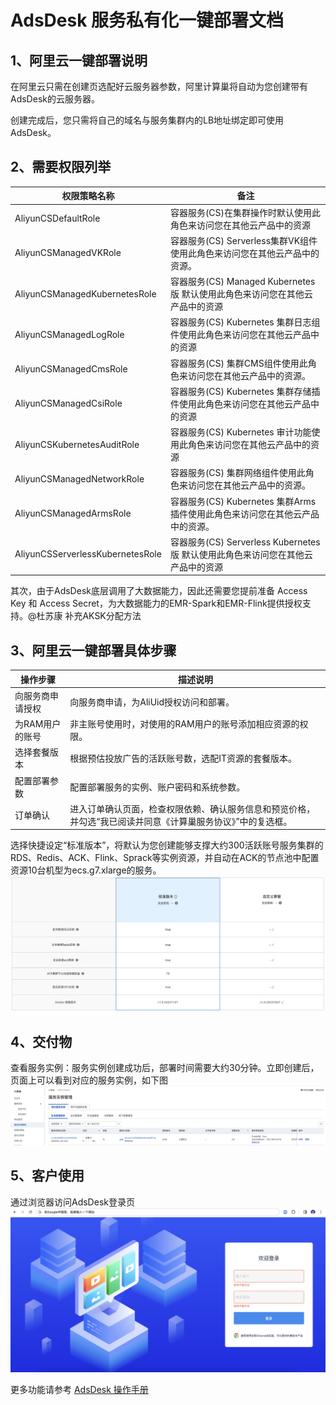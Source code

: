 # AdsDesk 服务私有化一键部署文档

## 1、阿里云一键部署说明
在阿里云只需在创建页选配好云服务器参数，阿里计算巢将自动为您创建带有AdsDesk的云服务器。

创建完成后，您只需将自己的域名与服务集群内的LB地址绑定即可使用AdsDesk。

## 2、需要权限列举

| 权限策略名称 | 备注 |
| --- | --- |
| AliyunCSDefaultRole | 容器服务(CS)在集群操作时默认使用此角色来访问您在其他云产品中的资源 |
| AliyunCSManagedVKRole | 容器服务(CS) Serverless集群VK组件使用此角色来访问您在其他云产品中的资源。 |
| AliyunCSManagedKubernetesRole | 容器服务(CS) Managed Kubernetes版 默认使用此角色来访问您在其他云产品中的资源 |
| AliyunCSManagedLogRole | 容器服务(CS) Kubernetes 集群日志组件使用此角色来访问您在其他云产品中的资源 |
| AliyunCSManagedCmsRole | 容器服务(CS) 集群CMS组件使用此角色来访问您在其他云产品中的资源。 |
| AliyunCSManagedCsiRole | 容器服务(CS) Kubernetes 集群存储插件使用此角色来访问您在其他云产品中的资源 |
| AliyunCSKubernetesAuditRole | 容器服务(CS) Kubernetes 审计功能使用此角色来访问您在其他云产品中的资源 |
| AliyunCSManagedNetworkRole | 容器服务(CS) 集群网络组件使用此角色来访问您在其他云产品中的资源。 |
| AliyunCSManagedArmsRole | 容器服务(CS) Kubernetes 集群Arms插件使用此角色来访问您在其他云产品中的资源。 |
| AliyunCSServerlessKubernetesRole | 容器服务(CS) Serverless Kubernetes版 默认使用此角色来访问您在其他云产品中的资源 |

其次，由于AdsDesk底层调用了大数据能力，因此还需要您提前准备 Access Key 和 Access Secret，为大数据能力的EMR-Spark和EMR-Flink提供授权支持。@杜苏康 补充AKSK分配方法

## 3、阿里云一键部署具体步骤

| 操作步骤 | 描述说明 |
| --- | --- |
| 向服务商申请授权 | 向服务商申请，为AliUid授权访问和部署。 |
| 为RAM用户的账号 | 非主账号使用时，对使用的RAM用户的账号添加相应资源的权限。 |
| 选择套餐版本 | 根据预估投放广告的活跃账号数，选配IT资源的套餐版本。 |
| 配置部署参数 | 配置部署服务的实例、账户密码和系统参数。 |
| 订单确认 | 进入订单确认页面，检查权限依赖、确认服务信息和预览价格，并勾选“我已阅读并同意《计算巢服务协议》”中的复选框。 |

选择快捷设定“标准版本”，将默认为您创建能够支撑大约300活跃账号服务集群的RDS、Redis、ACK、Flink、Sprack等实例资源，并自动在ACK的节点池中配置资源10台机型为ecs.g7.xlarge的服务。
![图片](2.png)

## 4、交付物 
查看服务实例：服务实例创建成功后，部署时间需要大约30分钟。立即创建后，页面上可以看到对应的服务实例，如下图
![图片](7.png)

## 5、客户使用
通过浏览器访问AdsDesk登录页
![图片](12.png)

更多功能请参考 [AdsDesk 操作手册](https://www.kancloud.cn/must7bingo/must7bingo/2733398)
